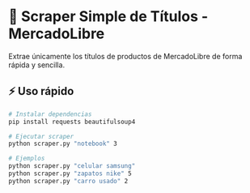 # 🏪 Scraper Simple de Títulos - MercadoLibre

Extrae únicamente los títulos de productos de MercadoLibre de forma rápida y sencilla.

## ⚡ Uso rápido

```bash
# Instalar dependencias
pip install requests beautifulsoup4

# Ejecutar scraper
python scraper.py "notebook" 3

# Ejemplos
python scraper.py "celular samsung"
python scraper.py "zapatos nike" 5
python scraper.py "carro usado" 2